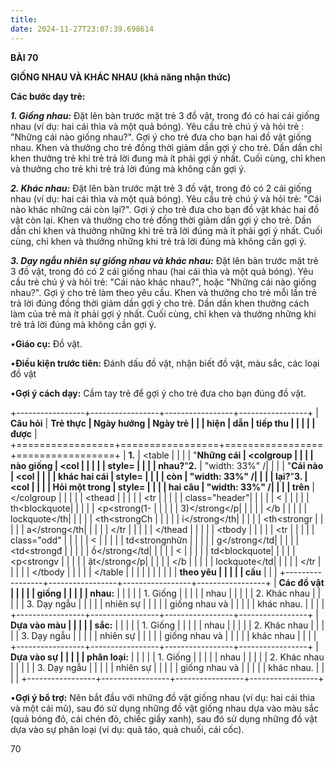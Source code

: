 ```yaml
---
title: 
date: 2024-11-27T23:07:39.698614
---
```

**BÀI 70**

**GIỐNG NHAU VÀ KHÁC NHAU (khả năng nhận thức)**

**Các bước dạy trẻ:**

***1. Giống nhau:*** Đặt lên bàn trước mặt trẻ 3 đồ vật, trong đó có
hai cái giống nhau (ví dụ: hai cái thìa và một quả bóng). Yêu cầu trẻ
chú ý và hỏi trẻ : "Những cái nào giống nhau?". Gợi ý cho trẻ đưa cho
bạn hai đồ vật giống nhau. Khen và thưởng cho trẻ đồng thời giảm dần
gợi ý cho trẻ. Dần dần chỉ khen thưởng trẻ khi trẻ trả lời đung mà ít
phải gợi ý nhất. Cuối cùng, chỉ khen và thưởng cho trẻ khi trẻ trả lời
đúng mà không cần gợi ý.

***2. Khác nhau:*** Đặt lên bàn trước mặt trẻ 3 đồ vật, trong đó có 2
cái giống nhau (ví dụ: hai cái thìa và một quả bóng). Yêu cầu trẻ chú
ý và hỏi trẻ: "Cái nào khác những cái còn lại?". Gợi ý cho trẻ đưa cho
bạn đồ vật khác hai đồ vật còn lại. Khen và thưởng cho trẻ đồng thời
giảm dần gợi ý cho trẻ. Dần dần chỉ khen và thưởng những khi trẻ trả
lời đúng mà ít phải gợi ý nhất. Cuối cùng, chỉ khen và thưởng những
khi trẻ trả lời đúng mà không cần gợi ý.

***3. Dạy ngẫu nhiên sự giống nhau và khác nhau:*** Đặt lên bàn trước
mặt trẻ 3 đồ vật, trong đó có 2 cái giống nhau (hai cái thìa và một
quả bóng). Yêu cầu trẻ chú ý và hỏi trẻ: "Cái nào khác nhau?", hoặc
"Những cái nào giống nhau?". Gợi ý cho trẻ làm theo yêu cầu. Khen và
thưởng cho trẻ mỗi lần trẻ trả lời đúng đồng thời giảm dần gợi ý cho
trẻ. Dần dần khen thưởng cách làm của trẻ mà ít phải gợi ý nhất. Cuối
cùng, chỉ khen và thưởng những khi trẻ trả lời đúng mà không cần gợi
ý.

•**Giáo cụ:** Đồ vật.

•**Điều kiện trước tiên:** Đánh dấu đồ vật, nhận biết đồ vật, màu sắc,
các loại đồ vật

•**Gợi ý cách dạy:** Cầm tay trẻ để gợi ý cho trẻ đưa cho bạn đúng đồ
vật.

+-----------------+-----------------+-----------------+-----------------+
| **Câu hỏi**     | **Trẻ thực      | **Ngày hướng  | **Ngày trẻ    |
|                 | hiện**          | dẫn**         | tiếp thu      |
|                 |                 |                 | được**        |
+=================+=================+=================+=================+
| **1.**        | <table        |                 |                 |
| "**Những cái  | <colgroup     |                 |                 |
| nào giống     | <col            |                 |                 |
|               | style=          |                 |                 |
|  nhau?**"**2.** | "width: 33%" /|                 |                 |
| "**Cái nào    | <col            |                 |                 |
| khác hai cái  | style=          |                 |                 |
| còn           | "width: 33%" /|                 |                 |
| lại?**"**3.   | <col            |                 |                 |
| Hỏi một trong | style=          |                 |                 |
| hai câu       | "width: 33%" /|                 |                 |
| trên**        | </colgroup    |                 |                 |
|                 | <thead        |                 |                 |
|                 | <tr             |                 |                 |
|                 | class="header"|                 |                 |
|                 | <               |                 |                 |
|                 | th<blockquote|                 |                 |
|                 | <p<strong(1-  |                 |                 |
|                 | 3)</strong</p|                 |                 |
|                 | </b             |                 |                 |
|                 | lockquote</th|                 |                 |
|                 | <th<strongCh  |                 |                 |
|                 | ỉ</strong</th|                 |                 |
|                 | <th<strongr   |                 |                 |
|                 | a</strong</th|                 |                 |
|                 | </tr          |                 |                 |
|                 | </thead       |                 |                 |
|                 | <tbody        |                 |                 |
|                 | <tr             |                 |                 |
|                 | class="odd"   |                 |                 |
|                 | <               |                 |                 |
|                 | td<strongnhữn |                 |                 |
|                 | g</strong</td|                 |                 |
|                 | <td<strongđ   |                 |                 |
|                 | ồ</strong</td|                 |                 |
|                 | <               |                 |                 |
|                 | td<blockquote|                 |                 |
|                 | <p<strongv    |                 |                 |
|                 | ật</strong</p|                 |                 |
|                 | </b             |                 |                 |
|                 | lockquote</td|                 |                 |
|                 | </tr          |                 |                 |
|                 | </tbody       |                 |                 |
|                 | </table       |                 |                 |
|                 |                 |                 |                 |
|                 | **theo yêu    |                 |                 |
|                 | cầu**         |                 |                 |
+-----------------+-----------------+-----------------+-----------------+
| **Các đồ vật  |                 |                 |                 |
| giống         |                 |                 |                 |
| nhau:**      |                 |                 |                 |
| 1. Giống      |                 |                 |                 |
| nhau         |                 |                 |                 |
| 2. Khác nhau |                 |                 |                 |
| 3. Dạy ngẫu   |                 |                 |                 |
| nhiên sự      |                 |                 |                 |
| giống nhau và |                 |                 |                 |
| khác nhau.    |                 |                 |                 |
+-----------------+-----------------+-----------------+-----------------+
| **Dựa vào màu |                 |                 |                 |
| sắc:**       |                 |                 |                 |
| 1. Giống      |                 |                 |                 |
| nhau         |                 |                 |                 |
| 2. Khác nhau |                 |                 |                 |
| 3. Dạy ngẫu   |                 |                 |                 |
| nhiên sự      |                 |                 |                 |
| giống nhau và |                 |                 |                 |
| khác nhau     |                 |                 |                 |
+-----------------+-----------------+-----------------+-----------------+
| **Dựa vào sự  |                 |                 |                 |
| phân loại:** |                 |                 |                 |
| 1. Giống      |                 |                 |                 |
| nhau         |                 |                 |                 |
| 2. Khác nhau |                 |                 |                 |
| 3. Dạy ngẫu   |                 |                 |                 |
| nhiên sự      |                 |                 |                 |
| giống nhau và |                 |                 |                 |
| khác nhau.    |                 |                 |                 |
+-----------------+-----------------+-----------------+-----------------+

•**Gợi ý bổ trợ:** Nên bắt đầu với những đồ vật giống nhau (ví dụ: hai
cái thìa và một cái mũ), sau đó sử dụng những đồ vật giống nhau dựa
vào màu sắc (quả bóng đỏ, cái chén đỏ, chiếc giầy xanh), sau đó sử
dụng những đồ vật dựa vào sự phân loại (ví dụ: quả táo, quả chuối, cái
cốc).

70

